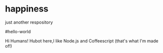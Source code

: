 # happiness
just another respository


#hello-world

Hi Humans!
Hubot here,I like Node.js and Coffeescript (that's what I'm made of!)
